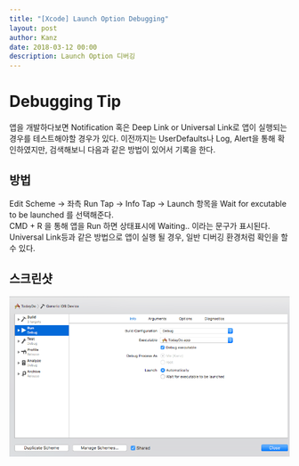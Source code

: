 ```yaml
---
title: "[Xcode] Launch Option Debugging"
layout: post
author: Kanz
date: 2018-03-12 00:00
description: Launch Option 디버깅
---
```

# Debugging Tip
앱을 개발하다보면 Notification 혹은 Deep Link or Universal Link로 앱이 실행되는 경우를 테스트해야할 경우가 있다.
이전까지는 UserDefaults나 Log, Alert을 통해 확인하였지만, 검색해보니 다음과 같은 방법이 있어서 기록을 한다.   
   
## 방법
Edit Scheme -> 좌측 Run Tap -> Info Tap -> Launch 항목을 Wait for excutable to be launched 를 선택해준다.   
CMD + R 을 통해 앱을 Run 하면 상태표시에 Waiting.. 이라는 문구가 표시된다.   
Universal Link등과 같은 방법으로 앱이 실행 될 경우, 일반 디버깅 환경처럼 확인을 할 수 있다.

## 스크린샷

![launch_debug](../assets/images/postImages/launch_debug.png)